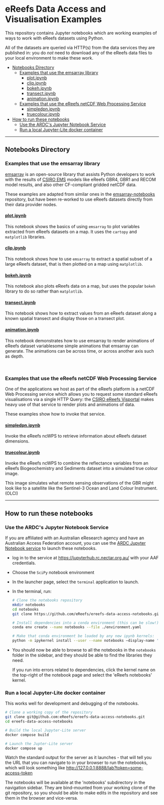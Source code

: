 # eReefs Data Access and Visualisation Examples

This repository contains Jupyter notebooks which are working examples
of ways to work with eReefs datasets using Python.

All of the datasets are queried via HTTP(s) from the data services
they are published in:  you do *not* need to download any of the eReefs
data files to your local environment to make these work.

- [Notebooks Directory](#notebooks-directory)
  - [Examples that use the emsarray library](#examples-that-use-the-emsarray-library)
    - [plot.ipynb](#plotipynb)
    - [clip.ipynb](#clipipynb)
    - [bokeh.ipynb](#bokehipynb)
    - [transect.ipynb](#transectipynb)
    - [animation.ipynb](#animationipynb)
  - [Examples that use the eReefs netCDF Web Processing Service](#examples-that-use-the-ereefs-netcdf-web-processing-service)
    - [simpledpn.ipynb](#simpledpnipynb)
    - [truecolour.ipynb](#truecolouripynb)
- [How to run these notebooks](#how-to-run-these-notebooks)
  - [Use the ARDC's Jupyter Notebook Service](#use-the-ardcs-jupyter-notebook-service)
  - [Run a local Jupyter-Lite docker container](#run-a-local-jupyter-lite-docker-container)

---

## Notebooks Directory

### Examples that use the emsarray library

[emsarray](https://emsarray.readthedocs.io/) is an open-source library that assists Python developers to work with the results of [CSIRO EMS](https://github.com/csiro-coasts/ems/) models like eReefs GBR4, GBR1 and RECOM model results, and
also other CF-compliant gridded netCDF data.

These examples are adapted from similar ones in the [emsarray-notebooks](https://github.com/csiro-coasts/emsarray-notebooks/tree/master) repository, but have been re-worked to use eReefs datasets directly from their data provider nodes.

#### [plot.ipynb](./plot.ipynb)

This notebook shows the basics of using `emsarray` to plot variables extracted from eReefs datasets on a map. It uses the `cartopy` and `matplotlib` libraries.

#### [clip.ipynb](./clip.ipynb)

This notebook shows how to use `emsarray` to extract a spatial subset of a large eReefs dataset, that is then plotted on a map using `matplotlib`.

#### [bokeh.ipynb](./bokeh.ipynb)

This notebook also plots eReefs data on a map, but uses the popular `bokeh`
library to do so rather than `matplotlib`.

#### [transect.ipynb](./transect.ipynb)

This notebook shows how to extract values from an eReefs dataset along a known spatial transect and display those on a transect plot.

#### [animation.ipynb](./animation.ipynb)

This notebook demonstrates how to use emsarray to render animations of eReefs dataset variablesome simple animations that emsarray can generate. The animations can be across time, or across another axis such as depth.

&nbsp;

### Examples that use the eReefs netCDF Web Processing Service

One of the applications we host as part of the eReefs platform is a netCDF Web Processing service which allows you to request some standard eReefs visualisations via a single HTTP Query: the [CSIRO eReefs Visportal](https://portal.ereefs.info) makes heavy use of that service to render plots and animations of data.

These examples show how to invoke that service.

#### [simpledpn.ipynb](./NCWPSExamples/simpledpn.ipynb)

Invoke the eReefs ncWPS to retrieve information about eReefs dataset dimensions.

#### [truecolour.ipynb](./NCWPSExamples/truecolour.ipynb)

Invoke the eReefs ncWPS to combine the reflectance variables from an eReefs Biogeochemistry and Sediments dataset into a simulated true colour image.

This image simulates what remote sensing observations of the GBR might look like
to a satellite like the Sentinel-3 Ocean and Land Colour Instrument. (OLCI)

---

## How to run these notebooks

### Use the ARDC's Jupyter Notebook Service

If you are affiliated with an Australian eResearch agency and have an
Australian Access Federation account, you can use the
[ARDC Jupyter Notebook service](https://ardc.edu.au/services/ardc-nectar-research-cloud/ardc-jupyter-notebook-service/)
to launch these notebooks.

- log in to the service at <https://jupyterhub.rc.nectar.org.au/> with your AAF credentials.
- Choose the `SciPy` notebook environment
- In the launcher page, select the `terminal` application to launch.
- In the terminal, run:

  ```bash
  # Clone the notebooks repository
  mkdir notebooks
  cd notebooks
  git clone https://github.com/eReefs/ereefs-data-access-notebooks.git .

  # Install dependencies into a conda environment (this can be slow!)
  conda env create --name notebooks --file ./environment.yaml

  # Make that conda environment be loaded by any new ipynb kernels:
  python -m ipykernel install --user --name notebooks –display-name 'eReefs notebooks'
  ```

- You should now be able to browse to all the notebooks in the `notebooks`
  folder in the sidebar, and they should be able to find the libraries they need.

  If you run into errors related to dependencies, click the kernel name on the
  top-right of the notebook page and select the 'eReefs notebooks' kernel.


### Run a local Jupyter-Lite docker container

This works well for development and debugging of the notebooks.

```bash
# Clone a working copy of the repository
git clone git@github.com:eReefs/ereefs-data-access-notebooks.git
cd ereefs-data-access-notebooks

# Build the local Jupyter-Lite server
docker compose build

# Launch the Jupter-Lite server
docker compose up
```

Watch the standard output for the server as it launches - that will
tell you the URL that you can navigate to in your browser to run the
notebooks, which will look something like
<http://127.0.0.1:8888/lab?token=some-access-token>

The notebooks will be available at the 'notebooks' subdirectory in the
navigation sidebar.  They are bind-mounted from your working clone
of the git repository, so you should be able to make edits in the repository
and see them in the browser and vice-versa.

&nbsp;
